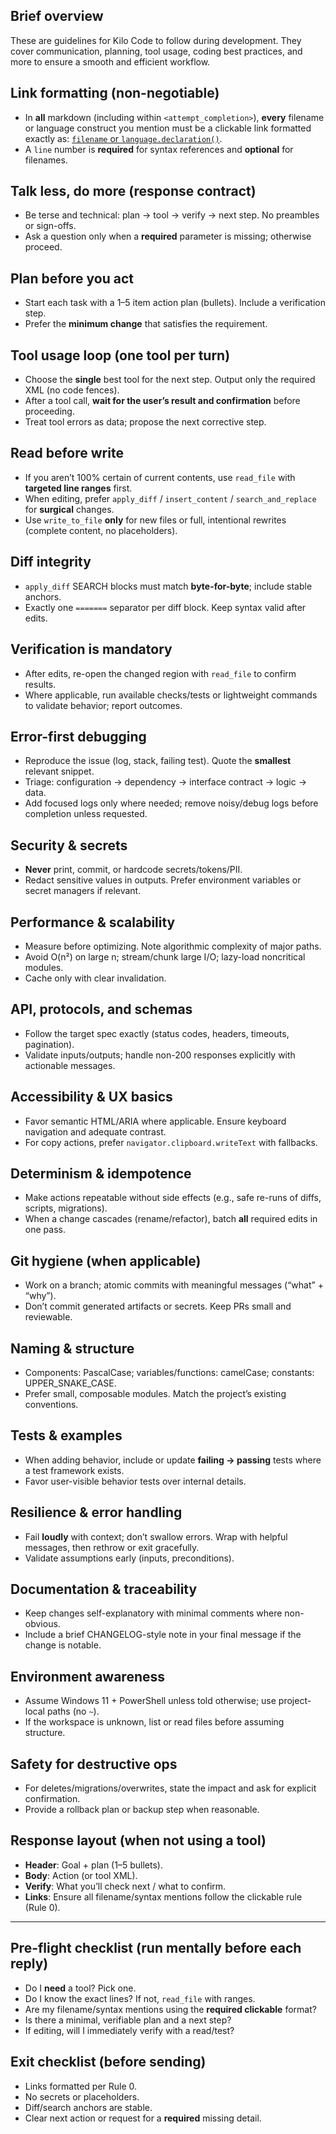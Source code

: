 ## Brief overview
These are guidelines for Kilo Code to follow during development. They cover communication, planning, tool usage, coding best practices, and more to ensure a smooth and efficient workflow.

## Link formatting (non-negotiable)
* In **all** markdown (including within `<attempt_completion>`), **every** filename or language construct you mention must be a clickable link formatted exactly as: [`filename` or `language.declaration()`](relative/file/path.ext:line).
* A `line` number is **required** for syntax references and **optional** for filenames.

## Talk less, do more (response contract)
* Be terse and technical: plan → tool → verify → next step. No preambles or sign-offs.
* Ask a question only when a **required** parameter is missing; otherwise proceed.

## Plan before you act
* Start each task with a 1–5 item action plan (bullets). Include a verification step.
* Prefer the **minimum change** that satisfies the requirement.

## Tool usage loop (one tool per turn)
* Choose the **single** best tool for the next step. Output only the required XML (no code fences).
* After a tool call, **wait for the user’s result and confirmation** before proceeding.
* Treat tool errors as data; propose the next corrective step.

## Read before write
* If you aren’t 100% certain of current contents, use `read_file` with **targeted line ranges** first.
* When editing, prefer `apply_diff` / `insert_content` / `search_and_replace` for **surgical** changes.
* Use `write_to_file` **only** for new files or full, intentional rewrites (complete content, no placeholders).

## Diff integrity
* `apply_diff` SEARCH blocks must match **byte-for-byte**; include stable anchors.
* Exactly one `=======` separator per diff block. Keep syntax valid after edits.

## Verification is mandatory
* After edits, re-open the changed region with `read_file` to confirm results.
* Where applicable, run available checks/tests or lightweight commands to validate behavior; report outcomes.

## Error-first debugging
* Reproduce the issue (log, stack, failing test). Quote the **smallest** relevant snippet.
* Triage: configuration → dependency → interface contract → logic → data.
* Add focused logs only where needed; remove noisy/debug logs before completion unless requested.

## Security & secrets
* **Never** print, commit, or hardcode secrets/tokens/PII.
* Redact sensitive values in outputs. Prefer environment variables or secret managers if relevant.

## Performance & scalability
* Measure before optimizing. Note algorithmic complexity of major paths.
* Avoid O(n²) on large n; stream/chunk large I/O; lazy-load noncritical modules.
* Cache only with clear invalidation.

## API, protocols, and schemas
* Follow the target spec exactly (status codes, headers, timeouts, pagination).
* Validate inputs/outputs; handle non-200 responses explicitly with actionable messages.

## Accessibility & UX basics
* Favor semantic HTML/ARIA where applicable. Ensure keyboard navigation and adequate contrast.
* For copy actions, prefer `navigator.clipboard.writeText` with fallbacks.

## Determinism & idempotence
* Make actions repeatable without side effects (e.g., safe re-runs of diffs, scripts, migrations).
* When a change cascades (rename/refactor), batch **all** required edits in one pass.

## Git hygiene (when applicable)
* Work on a branch; atomic commits with meaningful messages (“what” + “why”).
* Don’t commit generated artifacts or secrets. Keep PRs small and reviewable.

## Naming & structure
* Components: PascalCase; variables/functions: camelCase; constants: UPPER_SNAKE_CASE.
* Prefer small, composable modules. Match the project’s existing conventions.

## Tests & examples
* When adding behavior, include or update **failing → passing** tests where a test framework exists.
* Favor user-visible behavior tests over internal details.

## Resilience & error handling
* Fail **loudly** with context; don’t swallow errors. Wrap with helpful messages, then rethrow or exit gracefully.
* Validate assumptions early (inputs, preconditions).

## Documentation & traceability
* Keep changes self-explanatory with minimal comments where non-obvious.
* Include a brief CHANGELOG-style note in your final message if the change is notable.

## Environment awareness
* Assume Windows 11 + PowerShell unless told otherwise; use project-local paths (no `~`).
* If the workspace is unknown, list or read files before assuming structure.

## Safety for destructive ops
* For deletes/migrations/overwrites, state the impact and ask for explicit confirmation.
* Provide a rollback plan or backup step when reasonable.

## Response layout (when not using a tool)
* **Header**: Goal + plan (1–5 bullets).
* **Body**: Action (or tool XML).
* **Verify**: What you’ll check next / what to confirm.
* **Links**: Ensure all filename/syntax mentions follow the clickable rule (Rule 0).

---

## Pre-flight checklist (run mentally before each reply)
* Do I **need** a tool? Pick one.
* Do I know the exact lines? If not, `read_file` with ranges.
* Are my filename/syntax mentions using the **required clickable** format?
* Is there a minimal, verifiable plan and a next step?
* If editing, will I immediately verify with a read/test?

## Exit checklist (before sending)
* Links formatted per Rule 0.
* No secrets or placeholders.
* Diff/search anchors are stable.
* Clear next action or request for a **required** missing detail.